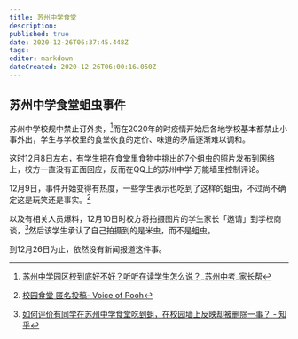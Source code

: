 ```yaml
---
title: 苏州中学食堂
description: 
published: true
date: 2020-12-26T06:37:45.448Z
tags: 
editor: markdown
dateCreated: 2020-12-26T06:00:16.050Z
---
```


## 苏州中学食堂蛆虫事件

苏州中学校规中禁止订外卖，[^7616008]而在2020年的时疫情开始后各地学校基本都禁止小事外出，学生与学校里的食堂伙食的定价、味道的矛盾逐渐难以调和。

[^7616008]: [苏州中学园区校到底好不好？听听在读学生怎么说？_苏州中考_家长帮](https://web.archive.org/web/20201226053025/http://www.jzb.com/bbs/thread-7616008-1-1.html)

这时12月8日左右，有学生把在食堂里食物中挑出的7个蛆虫的照片发布到网络上，校方一直没有正面回应，反而在QQ上的苏州中学 万能墙里控制评论。

12月9日，事件开始变得有热度，一些学生表示也吃到了这样的蛆虫，不过尚不确定这是玩笑还是事实。[^51278]

[^51278]: [校园食堂 匿名投稿- Voice of Pooh](https://web.archive.org/web/20201226063221/https://t.me/s/VoiceofPooh/51278)

以及有相关人员爆料，12月10日时校方将拍摄图片的学生家长「邀请」到学校商谈，[^433965406]然后该学生承认了自己拍摄到的是米虫，而不是蛆虫。

[^433965406]: [如何评价有同学在苏州中学食堂吃到蛆，在校园墙上反映却被删除一事？ - 知乎](https://web.archive.org/web/20201226051215/https://www.zhihu.com/question/433965406)

到12月26日为止，依然没有新闻报道这件事。

<!--
最近由于沉迷赛博朋克 2077，以及查资料时遇到了瓶颈，有一段时间没有更新了，实在惭愧。{(>_<)}
实在是敬佩那些新闻、文章、论文写的完备又快速的大佬，总有一天我也希望我能成为那样的人。
最近新开的一个项目，虽然可能只有几分钟的热度，叫做[「遗言 ~Last words~」](https://t.me/Last_words_CCED)，主要收集2000年之后的遗言
这个项目更新得越慢越好，那么日志就这么多吧，今天除了苏州中学食堂的事情我也没有其他的想要表达的了+_+
-->
